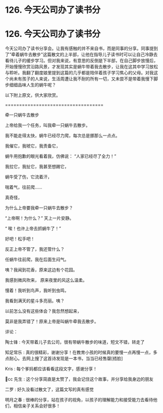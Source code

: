 # 126\. 今天公司办了读书分

# 126\. 今天公司办了读书分

今天公司办了读书分享会。让我有感触的并不来自书，而是同事的分享。同事提到了”牵着蜗牛去散步"这篇散文的上半部，让他在指导儿子读书时可以让自己冷静去看待儿子的缓步学习。但对我来说，有意思的反倒是下半部，在自己脚步放慢后，开始慢慢欣赏沿路风景，才发现其实是蜗牛带着我去散步，让我在这其中学习放松与聆听。我翻了翻度娘里提到这篇的几乎都是陪伴着孩子学习焦心的父母。对我这个尚未有孩子的人来说，生活周遭让我不耐的所有一切，又未尝不是带着我慢下脚步细细品味人生的蜗牛呢？

以下附上原文，供大家欣赏。

===================================

牵一只蜗牛去散步

上帝给我一个任务，叫我牵一只蜗牛去散步。

我不能走得太快，蜗牛已经尽力爬，每次总是挪那么一点点。

我催它，我唬它，我责备它，

蜗牛用抱歉的眼光看着我，仿佛说： “人家已经尽了全力！”

我拉它，我扯它，我甚至想踢它，

蜗牛受了伤，它流着汗，

喘着气，往前爬……

真奇怪，

为什么上帝要我牵一只蜗牛去散步？

“上帝啊！为什么？” 天上一片安静。

“ 唉！也许上帝去抓蜗牛了！”

好吧！松手吧！

反正上帝不管了，我还管什么？

任蜗牛往前爬，我在后面生闷气。

咦？我闻到花香，原来这边有个花园。

我感到微风吹来， 原来夜里的风这么温柔。

慢着！我听到鸟声，我听到虫鸣，

我看到满天的星斗多亮丽。咦？

以前怎么没有这些体会？我忽然想起来，

莫非是我弄错了！原来上帝是叫蜗牛牵我去散步。

评论：

陶士锋 : 今天带着儿子去公司，很有带蜗牛散步的味道，短文不错，转走了

知足常乐 : 真的很精彩，谢谢分享！在教育小孩的时候真的要慢一点再慢一点，多点耐心。去网上搜了这首诗发现是一本书，当当已经售罄[捂脸]

Kris : 每个爹妈都应该看看这段文字，感谢分享！

🌟cc 先生 : 这个分享简直是太赞了，我会记住这个故事，并分享给我身边的朋友

二罗 : 好久没看过散文了，这篇文写的真有感觉

明月之春 : 很棒的分享，站在孩子的视角，以孩子的理解能力和接受能力去看待他们，相信亲子关系会好很多！